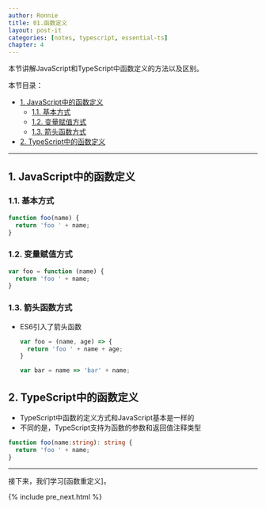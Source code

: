 ```yaml
---
author: Ronnie
title: 01.函数定义
layout: post-it
categories: [notes, typescript, essential-ts]
chapter: 4
---
```


<!-- # 函数定义 -->
本节讲解JavaScript和TypeScript中函数定义的方法以及区别。

本节目录：
<!-- TOC -->

- [1. JavaScript中的函数定义](#1-javascript中的函数定义)
    - [1.1. 基本方式](#11-基本方式)
    - [1.2. 变量赋值方式](#12-变量赋值方式)
    - [1.3. 箭头函数方式](#13-箭头函数方式)
- [2. TypeScript中的函数定义](#2-typescript中的函数定义)

<!-- /TOC -->

---

## 1. JavaScript中的函数定义

### 1.1. 基本方式

```javascript
function foo(name) {
  return 'foo ' + name;
}
```

### 1.2. 变量赋值方式

```javascript
var foo = function (name) {
  return 'foo ' + name;
}
```

### 1.3. 箭头函数方式
- ES6引入了箭头函数

  ```javascript
  var foo = (name, age) => {
    return 'foo ' + name + age;
  }

  var bar = name => 'bar' + name;
  ```

## 2. TypeScript中的函数定义
- TypeScript中函数的定义方式和JavaScript基本是一样的
- 不同的是，TypeScript支持为函数的参数和返回值注释类型

```typescript
function foo(name:string): string {
  return 'foo ' + name;
}
```

---

接下来，我们学习[函数重定义]。

{% include pre_next.html %}
